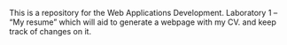 This is a repository for the Web Applications Development. Laboratory 1 – “My resume”
which will aid to generate a webpage with my CV. and keep track of changes on it.